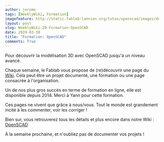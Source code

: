 ```yaml
---
author: jerome
tags: [WeeklyWiki, Formation]
imagefeature: http://static.fablab-lannion.org/tutos/openscad/images/deFinalise.png
layout: post
slug: WeeklyWiki-20-Formation-OpenSCAD
date: 2019-03-30
title: "Formation: OpenSCAD"
comments: True
---
```


Pour découvrir la modélisation 3D avec OpenSCAD jusqu'à un niveau avancé.

Chaque semaine, le Fablab vous propose de (re)découvrir une page du [Wiki](https://wiki.fablab-lannion.org). Cela peut être un projet documenté, une formation ou une page consacrée à l'organisation.

Un de nos plus gros succès en terme de formation en ligne, elle est disponible depuis 2014.
Merci à Yann pour cette formation.

Ces pages ne vivent que grâce à nous/vous. Tout le monde est grandement incité à les commenter, voir les corriger !

Bien sur, vous retrouverez tous les détails et plus encore dans notre Wiki : [OpenSCAD](https://wiki.fablab-lannion.org/index.php?title=OpenSCAD)

À la semaine prochaine, et n'oubliez pas de documenter vos projets !

